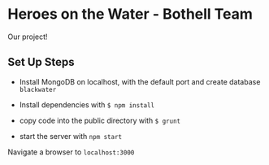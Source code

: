 # Heroes on the Water - Bothell Team

Our project!

## Set Up Steps

* Install MongoDB on localhost, with the default port and create database `blackwater`

* Install dependencies with `$ npm install`

* copy code into the public directory with `$ grunt`

* start the server with `npm start`

Navigate a browser to `localhost:3000`
